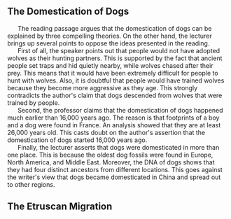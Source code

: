 ## The Domestication of Dogs
&nbsp;&nbsp;&nbsp;&nbsp;&nbsp; The reading passage argues that the domestication of dogs can be explained by three compelling theories. On the other hand, the lecturer brings up several points to oppose the ideas presented in the reading.<br/>
&nbsp;&nbsp;&nbsp;&nbsp;&nbsp; First of all, the speaker points out that people would not have adopted wolves as their hunting partners. This is supported by the fact that ancient people set traps and hid quietly nearby, while wolves chased after their prey. This means that it would have been extremely difficult for people to hunt with wolves. Also, it is doubtful that people would have trained wolves because they become more aggressive as they age. This strongly contradicts the author's claim that dogs descended from wolves that were trained by people.<br/>
&nbsp;&nbsp;&nbsp;&nbsp;&nbsp; Second, the professor claims that the domestication of dogs happened much earlier than 16,000 years ago. The reason is that footprints of a boy and a dog were found in France. An analysis showed that they are at least 26,000 years old. This casts doubt on the author's assertion that the domestication of dogs started 16,000 years ago.<br/>
&nbsp;&nbsp;&nbsp;&nbsp;&nbsp; Finally, the lecturer asserts that dogs were domesticated in more than one place. This is because the oldest dog fossils were found in Europe, North America, and Middle East. Moreover, the DNA of dogs shows that they had four distinct ancestors from different locations. This goes against the writer's view that dogs became domesticated in China and spread out to other regions.<br/>

## The Etruscan Migration
